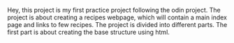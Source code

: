 Hey, this project is my first practice project following the odin project.
The project is about creating a recipes webpage, which will contain a main index page and links to few recipes.
The project is divided into different parts.
The first part is about creating the base structure using html.
